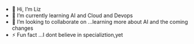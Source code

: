 - 👋 Hi, I’m Liz
- 🌱 I’m currently learning AI and Cloud and Devops                                                      
- 💞️ I’m looking to collaborate on ...learning more about AI and the coming changes
- ⚡ Fun fact ...I dont believe in specializtion,yet

<!---
Liz-n-w/Liz-n-w is a ✨ special ✨ repository because its `README.md` (this file) appears on your GitHub profile.
You can click the Preview link to take a look at your changes.
--->
